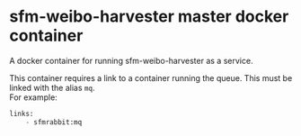 # sfm-weibo-harvester master docker container

A docker container for running sfm-weibo-harvester as a service.

This container requires a link to a container running the queue. This must be linked with the alias `mq`.  
For example:

```python
links:
    - sfmrabbit:mq
```
